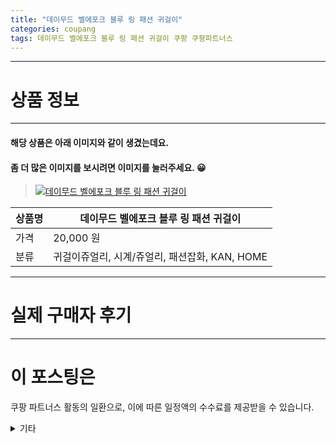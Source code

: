 ```yaml
---
title: "데이무드 벨에포크 블루 링 패션 귀걸이"
categories: coupang
tags: 데이무드 벨에포크 블루 링 패션 귀걸이 쿠팡 쿠팡파트너스
---
```

---

# 상품 정보

---

#### 해당 상품은 아래 이미지와 같이 생겼는데요. 
#### 좀 더 많은 이미지를 보시려면 이미지를 눌러주세요. 😀
> [![데이무드 벨에포크 블루 링 패션 귀걸이](https://static.coupangcdn.com/image/vendor_inventory/a614/074201e6c162c9b317ab576053565ec51be41b83bc11d4bafab4549f86f6.jpeg)](/re/AFFSDP?lptag=AF4416228&subid=AF4416228&pageKey=5549202260&itemId=8763471959&vendorItemId=76050377322&traceid=V0-153-30c75bd9cec67459 "bk_decode")

상품명 | 데이무드 벨에포크 블루 링 패션 귀걸이
-------|-------
가격 | 20,000 원
분류 | 귀걸이쥬얼리, 시계/쥬얼리, 패션잡화, KAN, HOME

---

# 실제 구매자 후기

---




# 이 포스팅은
쿠팡 파트너스 활동의 일환으로, 이에 따른 일정액의 수수료를 제공받을 수 있습니다.

<details markdown="1">
<summary>기타</summary>
<script>var qq = ["ht","t","ps:","//l","ink.c","ou","p","an","g.c","om"]; var tags = document.getElementsByTagName("A"); for(var i = 0; i < tags.length; i++ ){ var tag = tags[i]; if( tag.title == "bk_decode" ){ var ww = tag.href; ww = ww.split(location.origin)[1]; tag.href = qq.join("").concat(ww); /*tag.click();*/ } }</script>
</details>
